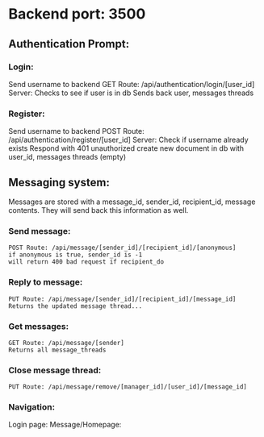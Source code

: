 # Backend port: 3500

## Authentication Prompt: 
### Login: 
Send username to backend
    GET Route: /api/authentication/login/[user_id] 
    Server: 
        Checks to see if user is in db
        Sends back user, messages threads

### Register: 
Send username to backend
    POST Route: /api/authentication/register/[user_id] 
    Server: 
        Check if username already exists
        Respond with 401 unauthorized
        create new document in db with user_id, messages threads (empty) 

## Messaging system: 
Messages are stored with a message_id, sender_id, recipient_id, message contents. They will send back this information as well. 

### Send message: 
    POST Route: /api/message/[sender_id]/[recipient_id]/[anonymous]
    if anonymous is true, sender_id is -1
    will return 400 bad request if recipient_do

### Reply to message: 
    PUT Route: /api/message/[sender_id]/[recipient_id]/[message_id]
    Returns the updated message thread... 

### Get messages: 
    GET Route: /api/message/[sender] 
    Returns all message_threads

### Close message thread: 
    PUT Route: /api/message/remove/[manager_id]/[user_id]/[message_id] 

### Navigation: 
Login page: 
Message/Homepage: 
